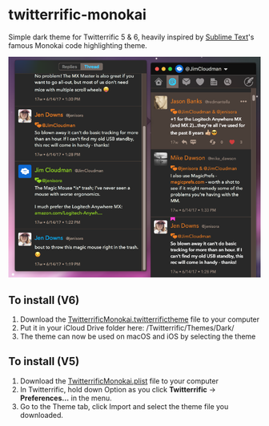 # twitterrific-monokai
Simple dark theme for Twitterrific 5 & 6, heavily inspired by [Sublime Text](http://www.sublimetext.com/)'s famous Monokai code highlighting theme.

![monokai-example](monokai-example.png)

## To install (V6)
1. Download the [TwitterrificMonokai.twitterrifictheme](TwitterrificMonokai.twitterrifictheme) file to your computer
2. Put it in your iCloud Drive folder here: /Twitterrific/Themes/Dark/
3. The theme can now be used on macOS and iOS by selecting the theme

## To install (V5)
1. Download the [TwitterrificMonokai.plist](https://github.com/jimcloudman/twitterrific-monokai/raw/master/TwitterrificMonokai.plist) file to your computer
2. In Twitterrific, hold down Option as you click **Twitterrific** -> **Preferences...** in the menu.
3. Go to the Theme tab, click Import and select the theme file you downloaded.
